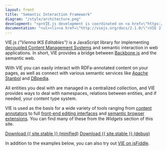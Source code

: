 ```yaml
---
layout: front
title: "Semantic Interaction Framework"
diagram: "/style/architecture.png"
development: "<p>VIE.js development is coordinated on <a href=\"https://github.com/bergie/VIE\">GitHub</a>, using <a href=\"http://travis-ci.org/bergie/VIE\">Travis CI</a> for Continuous Integration</p><p>Join the <a href=\"http://groups.google.com/group/viejs\">mailing list</a> or the <a href=\"irc://irc.freenode.net/iks\">#iks FreeNode channel</a> to discuss VIE.js.</p>"
documentation: "<ul><li><a href=\"http://viejs.org/docs/2.1.0/\">VIE 2.1.0 API documentation</a></li><li><a href=\"http://blog.iks-project.eu/vie-towards-v2-0-update/\">Towards IKS v2.0</a></li><li><a href=\"http://blog.iks-project.eu/semantic-ui-development-with-vie/\">Semantic UI development with VIE</a></li><li><a href=\"http://bergie.iki.fi/blog/vie_2-0_is_starting_to_emerge/\">VIE 2.0 introduction</a></li></ul>"
---
```

VIE.js _("Vienna IKS Editables")_ is a JavaScript library for implementing [decoupled Content Management Systems](http://bergie.iki.fi/blog/decoupling_content_management/) and semantic interaction in web applications. In short, VIE provides a bridge between [Backbone.js](http://backbonejs.org/) and the semantic web.

With VIE you can easily interact with RDFa-annotated content on your pages, as well as connect with various semantic services like [Apache Stanbol](http://incubator.apache.org/stanbol/) and [DBpedia](http://dbpedia.org/About).

All entities you deal with are managed in a centralized collection, and VIE provides ways to deal with namespaces, relations between entities, and if needed, your content type system.

VIE is used as the basis for a wide variety of tools ranging from [content annotators](http://szabyg.github.com/annotate.js/) to full [front-end editing interfaces](http://createjs.org/) and [semantic browser extensions](https://chrome.google.com/webstore/detail/jdfdjaijjmmidgflabhapjfhcgdiijpb). You can find many of these from the _Widgets_ section of this site.

<div class="download">
<a href="/js/vie-{{ site.stable }}.js" class="btn btn-success btn-large">Download {{ site.stable }} (minified)</a>
<a href="/js/vie-{{ site.stable }}.debug.js" class="btn btn-success btn-large">Download {{ site.stable }} (debug)</a>
</div>

In addition to the examples below, you can also try out [VIE on jsFiddle](http://jsfiddle.net/germesin/7EYxP/).
